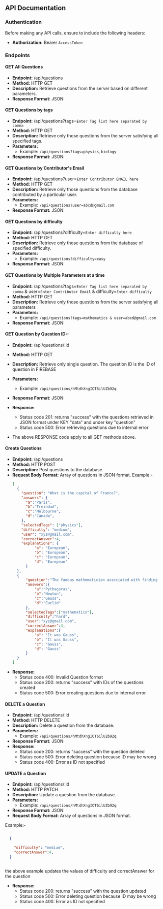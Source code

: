 ## API Documentation

### Authentication
Before making any API calls, ensure to include the following headers:
- **Authorization:** Bearer `AccessToken`

### Endpoints

#### GET All Questions
- **Endpoint:** /api/questions
- **Method:** HTTP GET
- **Description:** Retrieve questions from the server based on different parameters.
- **Response Format:** JSON

#### GET Questions by tags
- **Endpoint:** /api/questions?tags=`Enter Tag list here separated by comma` 
- **Method:** HTTP GET
- **Description:** Retrieve only those questions from the server satisfying all specified tags.
- **Parameters:**
  - Example: `/api/questions?tags=physics,biology`
- **Response Format:** JSON

#### GET Questions by Contributor's Email
- **Endpoint:** /api/questions?user=`Enter Contributor EMAIL here` 
- **Method:** HTTP GET
- **Description:** Retrieve only those questions from the database contributed by a particular user.
- **Parameters:**
  - Example: `/api/questions?user=abcd@gmail.com`
- **Response Format:** JSON
 

#### GET Questions by difficulty
- **Endpoint:** /api/questions?difficulty=`Enter difficulty here` 
- **Method:** HTTP GET
- **Description:** Retrieve only those questions from the database of specified difficulty.
- **Parameters:**
  - Example: `/api/questions?difficulty=easy`
- **Response Format:** JSON


#### GET Questions by Multiple Parameters at a time
- **Endpoint:** /api/questions?tags=`Enter Tag list here separated by comma` & user=`Enter Contributor Email` & difficulty=`Enter difficulty` 
- **Method:** HTTP GET
- **Description:** Retrieve only those questions from the server satisfying all parameters
- **Parameters:**
  - Example: `/api/questions?tags=mathematics & user=abcd@gmail.com`
- **Response Format:** JSON

#### GET Question by Question ID:-
- **Endpoint:** /api/questions/:id
- **Method:** HTTP GET
- **Description:** Retrieve only single question. The question ID is the ID of question in FIREBASE
- **Parameters:**
  - Example: `/api/questions/hMtdhXngIOT6ilUZb92q`
- **Response Format:** JSON
- **Response:**
    - Status code 201: returns "success" with the questions retrieved in JSON format under KEY "data" and under key "question"
    - Status code 500: Error retrieving questions due to internal error


- The above RESPONSE code apply to all GET methods above.

#### Create Questions
- **Endpoint:** /api/questions
- **Method:** HTTP POST
- **Description:** Post questions to the database.
- **Request Body Format:** Array of questions in JSON format.
Example:-
  ```json
  [
    {
      "question": "What is the capital of France?",
      "answers": {
        "a":"Paris",
        "b":"Trnindad",
        "c":"Melbourne",
        "d":"Canada",
      },
      "selectedTags": ["physics"],
      "difficulty": "medium",
      "user": "xyz@gmail.com",
      "correctAnswer":4,
      "explanations": {
            "a": "European",
            "b": "European",
            "c": "European",
            "d": "Eurepean"
        }
    },
    {
        "question":"The famous mathematician associated with finding the sum of the first 100 natural numbers is",
        "answers":{
            "a":"Pythagoras",
            "b":"Newton",
            "c":"Gauss",
            "d":"Euclid"
        },
        "selectedTags":["mathematics"],
        "difficulty":"hard",
        "user":"xyz@gmail.com",
        "correctAnswer":3,
        "explanations":{
            "a": "It was Gauss",
            "b": "It was Gauss",
            "c": "Gauss",
            "d": "Gauss"
        }
    }
  ]
  ```
- **Response:**
    - Status code 400: Invalid Question format
    - Status code 200: returns "success" with IDs of the questions created
    - Status code 500: Error creating questions due to internal error



#### DELETE a Question
- **Endpoint:** /api/questions/:id
- **Method:** HTTP DELETE
- **Description:** Delete a question from the database.
- **Parameters:**
  - Example: `/api/questions/hMtdhXngIOT6ilUZb92q`
- **Response Format:** JSON
- **Response:**
    - Status code 200: returns "success" with the question deleted 
    - Status code 500: Error deleting question because ID may be wrong
    - Status code 400: Error as ID not specified


#### UPDATE a Question
- **Endpoint:** /api/questions/:id
- **Method:** HTTP PATCH
- **Description:** Update a question from the database.
- **Parameters:**
  - Example: `/api/questions/hMtdhXngIOT6ilUZb92q`
- **Response Format:** JSON
- **Request Body Format:** Array of questions in JSON format.

Example:-
  ```json
  
    {
      
      "difficulty": "medium",
      "correctAnswer":4,  
    }
    
  ```
the above example updates the values of difficulty and correctAnswer for the question
- **Response:**
    - Status code 200: returns "success" with the question updated 
    - Status code 500: Error deleting question because ID may be wrong
    - Status code 400: Error as ID not specified

